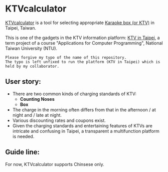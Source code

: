 # KTVcalculator

[KTVcalculator](https://evanyo25.github.io/dPD_ktv/select.html) is a tool for selecting appropriate [Karaoke box (or KTV)](https://en.wikipedia.org/wiki/Karaoke_box) in Taipei, Taiwan.

This is one of the gadgets in the KTV information platform: [KTV in Taipei](https://evanyo25.github.io/dPD_ktv/index.html), a term project of a course "Applications for Computer Programming", National Taiwan University (NTU).

    Please forgive my typo of the name of this repository.
    The typo is left unfixed to run the platform (KTV in Taipei) which is held by my collaborator.

User story:
----

* There are two common kinds of charging standards of KTV: 
  * **Counting Noses**
  * **Box**
* The charge in the morning often differs from that in the afternoon / at night and / late at night.
* Various discounting rates and coupons exist.
* Given the charging standards and entertaining features of KTVs are intricate and confusing in Taipei, a transparent a multifunction platform is needed.

Guide line:
----
For now, KTVcalculator supports Chinsese only.
